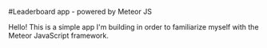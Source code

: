 #Leaderboard app - powered by Meteor JS

Hello! This is a simple app I'm building in order to familiarize myself with the Meteor JavaScript framework.